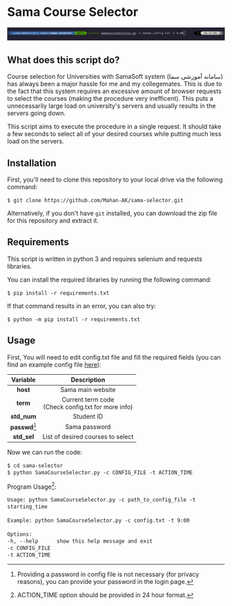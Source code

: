 # Sama Course Selector

<img src="docs/terminal_prog.png" alt="Terminal">

## What does this script do?

Course selection for Universities with SamaSoft system (سامانه آموزشی سما) has always been a major hassle for me and my collegemates. This is due to the fact that this system requires an excessive amount of browser requests to select the courses (making the procedure very inefficent). This puts a unnecessarily large load on university's servers and usually results in the servers going down.

This script aims to execute the procedure in a single request. It should take a few seconds to select all of your desired courses while putting much less load on the servers.

## Installation

First, you'll need to clone this repository to your local drive via the following command:

```shell
$ git clone https://github.com/Mahan-AK/sama-selector.git
```

Alternatively, if you don't have `git` installed, you can download the zip file for this repository and extract it.

## Requirements

This script is written in python 3 and requires selenium and requests libraries.

You can install the required libraries by running the following command:

```shell
$ pip install -r requirements.txt
```

If that command results in an error, you can also try:

```shell
$ python -m pip install -r requirements.txt
```

## Usage

First, You will need to edit config.txt file and fill the required fields (you can find an example config file [here](docs/example_config.txt)):

| Variable  | Description  |
| :------------: |:---------------:|
| **host** | Sama main website |
| **term** | Current term code</br>(Check config.txt for more info) |
| **std_num** | Student ID |
| **passwd**[^pass] | Sama password |
| **std_sel** | List of desired courses to select |

[^pass]: Providing a password in config file is not necessary (for privacy reasons), you can provide your password in the login page.

Now we can run the code:

```shell
$ cd sama-selector
$ python SamaCourseSelector.py -c CONFIG_FILE -t ACTION_TIME
```

Program Usage[^time]:

```
Usage: python SamaCourseSelector.py -c path_to_config_file -t starting_time

Example: python SamaCourseSelector.py -c config.txt -t 9:00

Options:
-h, --help      show this help message and exit
-c CONFIG_FILE  
-t ACTION_TIME
```
[^time]: ACTION_TIME option should be provided in 24 hour format.
